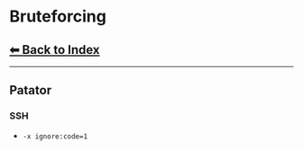 # Bruteforcing

## [⬅ Back to Index](..../README.md)

---

## Patator

### SSH

* `-x ignore:code=1`
